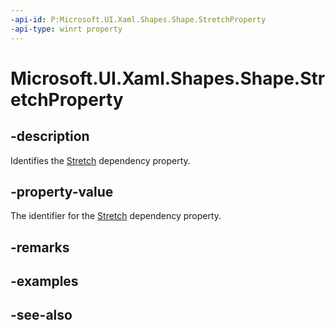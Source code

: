 ```yaml
---
-api-id: P:Microsoft.UI.Xaml.Shapes.Shape.StretchProperty
-api-type: winrt property
---
```


<!-- Property syntax
public Windows.UI.Xaml.DependencyProperty StretchProperty { get; }
-->

# Microsoft.UI.Xaml.Shapes.Shape.StretchProperty

## -description
Identifies the [Stretch](shape_stretch.md) dependency property.

## -property-value
The identifier for the [Stretch](shape_stretch.md) dependency property.

## -remarks

## -examples

## -see-also
